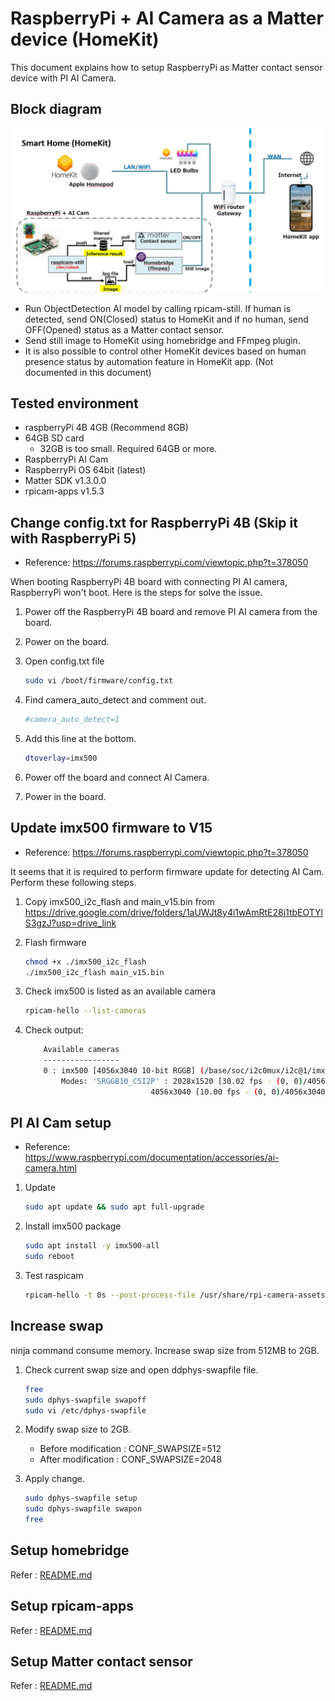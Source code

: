 # RaspberryPi + AI Camera as a Matter device (HomeKit)

This document explains how to setup RaspberryPi as Matter contact sensor device with PI AI Camera.

## Block diagram

![Block Diagram](./resources/block_diagram.PNG.jpg)

- Run ObjectDetection AI model by calling rpicam-still. If human is detected, send ON(Closed) status to HomeKit and if no human, send OFF(Opened) status as a Matter contact sensor.
- Send still image to HomeKit using homebridge and FFmpeg plugin.
- It is also possible to control other HomeKit devices based on human presence status by automation feature in HomeKit app. (Not documented in this document)

## Tested environment

- raspberryPi 4B 4GB (Recommend 8GB)
- 64GB SD card
  - 32GB is too small. Required 64GB or more.
- RaspberryPi AI Cam
- RaspberryPi OS 64bit (latest)
- Matter SDK v1.3.0.0
- rpicam-apps v1.5.3

## Change config.txt for RaspberryPi 4B (Skip it with RaspberryPi 5)

- Reference: https://forums.raspberrypi.com/viewtopic.php?t=378050

When booting RaspberryPi 4B board with connecting PI AI camera, RaspberryPi won't boot. Here is the steps for solve the issue.

1. Power off the RaspberryPi 4B board and remove PI AI camera from the board.
2. Power on the board.
3. Open config.txt file

    ```bash
    sudo vi /boot/firmware/config.txt
    ```

4. Find camera_auto_detect and comment out.

    ```bash
    #camera_auto_detect=1
    ```

5. Add this line at the bottom.

    ```bash
    dtoverlay=imx500
    ````

6. Power off the board and connect AI Camera.
7. Power in the board.

## Update imx500 firmware to V15

- Reference: https://forums.raspberrypi.com/viewtopic.php?t=378050

It seems that it is required to perform firmware update for detecting AI Cam. Perform these following steps.

1. Copy imx500_i2c_flash and main_v15.bin from https://drive.google.com/drive/folders/1aUWJt8y4i1wAmRtE28j1tbEOTYlS3gzJ?usp=drive_link

2. Flash firmware

    ```bash
    chmod +x ./imx500_i2c_flash
    ./imx500_i2c_flash main_v15.bin
    ```

3. Check imx500 is listed as an available camera

    ```bash
    rpicam-hello --list-cameras
    ```

4. Check output:

    ```bash
        Available cameras
        -----------------
        0 : imx500 [4056x3040 10-bit RGGB] (/base/soc/i2c0mux/i2c@1/imx500@1a)
            Modes: 'SRGGB10_CSI2P' : 2028x1520 [30.02 fps - (0, 0)/4056x3040 crop]
                                4056x3040 [10.00 fps - (0, 0)/4056x3040 crop]
    ```

## PI AI Cam setup

- Reference: https://www.raspberrypi.com/documentation/accessories/ai-camera.html

1. Update

    ```bash
    sudo apt update && sudo apt full-upgrade
    ```

2. Install imx500 package

    ```bash
    sudo apt install -y imx500-all
    sudo reboot
    ```

3. Test raspicam

    ```bash
    rpicam-hello -t 0s --post-process-file /usr/share/rpi-camera-assets/imx500_mobilenet_ssd.json --viewfinder-width 1920 --viewfinder-height 1080 --framerate 30
    ```

## Increase swap

ninja command consume memory. Increase swap size from 512MB to 2GB.

1. Check current swap size and open ddphys-swapfile file.

    ```bash
    free
    sudo dphys-swapfile swapoff
    sudo vi /etc/dphys-swapfile
    ```

2. Modify swap size to 2GB.

    - Before modification : CONF_SWAPSIZE=512
    - After modification  : CONF_SWAPSIZE=2048

3. Apply change.

    ```bash
    sudo dphys-swapfile setup
    sudo dphys-swapfile swapon
    free
    ```

## Setup homebridge

Refer : [README.md](./homebridge/README.md)

## Setup rpicam-apps

Refer : [README.md](./rpicam-apps/README.md)

## Setup Matter contact sensor

Refer : [README.md](./connectedhomeip//README.md)
